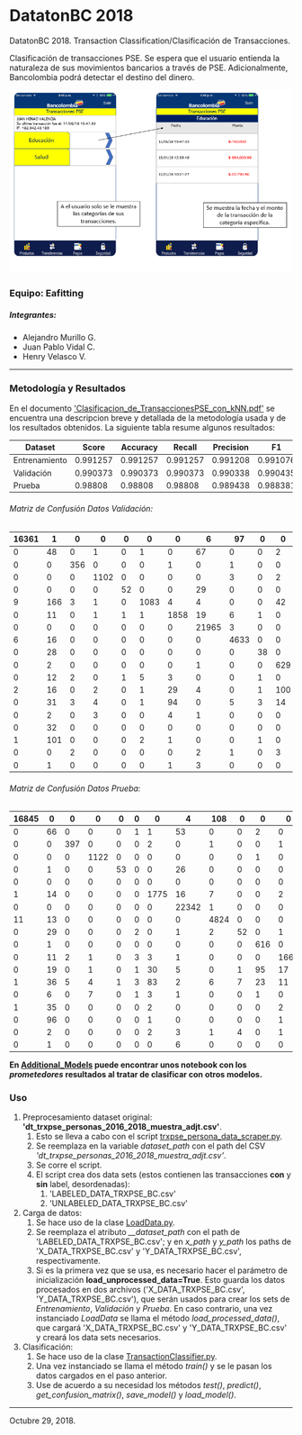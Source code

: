 # DatatonBC 2018
DatatonBC 2018. Transaction Classification/Clasificación de Transacciones.

Clasificación de transacciones PSE.
Se espera que el usuario entienda la naturaleza de sus
movimientos bancarios a través de PSE. Adicionalmente, Bancolombia
podrá detectar el destino del dinero.

![Prototipo App Personas](https://raw.githubusercontent.com/AlejandroMllo/DatatonBC_2018/master/Supporting_Files/App.png)

### Equipo: Eafitting
##### Integrantes:
- Alejandro Murillo G.
- Juan Pablo Vidal C.
- Henry Velasco V.

-----------------------------

### Metodología y Resultados

En el documento ['Clasificacion_de_TransaccionesPSE_con_kNN.pdf'](https://github.com/AlejandroMllo/DatatonBC_2018/blob/master/Clasificacion_de_TransaccionesPSE_con_kNN.pdf) se encuentra
una descripcion breve y detallada de la metodología usada y de los resultados obtenidos. La siguiente
tabla resume algunos resultados:



| Dataset       | Score    | Accuracy | Recall   | Precision | F1       | R^2      | Size
|---------------|----------|----------|----------|-----------|----------|----------| --------
| Entrenamiento | 0.991257 | 0.991257 | 0.991257 | 0.991208  | 0.991076 | 0.984354 | 1'350.000
| Validación    | 0.990373 | 0.990373 | 0.990373 | 0.990338  | 0.990435 | 0.978653 | 75.000
| Prueba        | 0.98808  | 0.98808  | 0.98808  | 0.989438  | 0.988381 | 0.974052 | 75.000

###### Matriz de Confusión Datos Validación:

| 16361 | 1   | 0   | 0    | 0  | 0    | 0    | 6     | 97   | 0  | 0   | 0    | 0    | 1     | 0   | 0    | 0     | 0 | 0     |
|-------|-----|-----|------|----|------|------|-------|------|----|-----|------|------|-------|-----|------|-------|---|-------|
| 0     | 48  | 0   | 1    | 0  | 1    | 0    | 67    | 0    | 0  | 2   | 0    | 3    | 126   | 1   | 1    | 0     | 0 | 0     |
| 0     | 0   | 356 | 0    | 0  | 0    | 1    | 0     | 1    | 0  | 0   | 0    | 2    | 20    | 0   | 0    | 0     | 0 | 0     |
| 0     | 0   | 0   | 1102 | 0  | 0    | 0    | 0     | 3    | 0  | 2   | 1    | 0    | 53    | 1   | 0    | 0     | 2 | 0     |
| 0     | 0   | 0   | 0    | 52 | 0    | 0    | 29    | 0    | 0  | 0   | 0    | 0    | 6     | 0   | 0    | 0     | 0 | 0     |
| 9     | 166 | 3   | 1    | 0  | 1083 | 4    | 4     | 0    | 0  | 42  | 1    | 6    | 190   | 1   | 3    | 0     | 0 | 0     |
| 0     | 11  | 0   | 1    | 1  | 1    | 1858 | 19    | 6    | 1  | 0   | 0    | 18   | 62    | 0   | 1    | 0     | 0 | 0     |
| 0     | 0   | 0   | 0    | 0  | 0    | 0    | 21965 | 3    | 0  | 0   | 0    | 0    | 0     | 0   | 0    | 0     | 0 | 0     |
| 6     | 16  | 0   | 0    | 0  | 0    | 0    | 0     | 4633 | 0  | 0   | 0    | 0    | 0     | 0   | 1    | 0     | 0 | 0     |
| 0     | 28  | 0   | 0    | 0  | 0    | 0    | 0     | 0    | 38 | 0   | 0    | 0    | 9     | 0   | 0    | 0     | 0 | 0     |
| 0     | 2   | 0   | 0    | 0  | 0    | 0    | 1     | 0    | 0  | 629 | 0    | 3    | 8     | 0   | 0    | 0     | 0 | 0     |
| 0     | 12  | 2   | 0    | 1  | 5    | 3    | 0     | 0    | 1  | 0   | 1679 | 1    | 43    | 0   | 0    | 0     | 0 | 0     |
| 2     | 16  | 0   | 2    | 0  | 1    | 29   | 4     | 0    | 1  | 100 | 25   | 1083 | 98    | 1   | 1    | 0     | 4 | 0     |
| 0     | 31  | 3   | 4    | 0  | 1    | 94   | 0     | 5    | 3  | 14  | 4    | 27   | 51721 | 19  | 3    | 4     | 5 | 0     |
| 0     | 2   | 0   | 3    | 0  | 0    | 4    | 1     | 0    | 0  | 0   | 0    | 1    | 54    | 510 | 0    | 0     | 0 | 0     |
| 0     | 32  | 0   | 0    | 0  | 0    | 0    | 0     | 0    | 0  | 0   | 0    | 2    | 14    | 0   | 1926 | 1     | 0 | 0     |
| 1     | 101 | 0   | 0    | 0  | 2    | 1    | 0     | 0    | 1  | 0   | 0    | 3    | 6     | 0   | 0    | 31718 | 0 | 0     |
| 0     | 0   | 2   | 0    | 0  | 0    | 0    | 2     | 1    | 0  | 3   | 0    | 5    | 50    | 30  | 0    | 0     | 1 | 166   |
| 0     | 1   | 0   | 0    | 0  | 0    | 1    | 3     | 0    | 0  | 0   | 0    | 0    | 0     | 0   | 0    | 0     | 0 | 27340 |

###### Matriz de Confusión Datos Prueba:

| 16845 | 0  | 0   | 0    | 0  | 0 | 0    | 4     | 108  | 0  | 0   | 0    | 0    | 1     | 0   | 0    | 0     | 0   | 0     |
|-------|----|-----|------|----|---|------|-------|------|----|-----|------|------|-------|-----|------|-------|-----|-------|
| 0     | 66 | 0   | 0    | 0  | 1 | 1    | 53    | 0    | 0  | 2   | 0    | 2    | 106   | 0   | 0    | 0     | 0   | 0     |
| 0     | 0  | 397 | 0    | 0  | 0 | 2    | 0     | 1    | 0  | 0   | 1    | 1    | 33    | 1   | 1    | 0     | 1   | 0     |
| 0     | 0  | 0   | 1122 | 0  | 0 | 0    | 0     | 0    | 0  | 1   | 0    | 1    | 66    | 3   | 0    | 0     | 0   | 0     |
| 0     | 1  | 0   | 0    | 53 | 0 | 0    | 26    | 0    | 0  | 0   | 0    | 0    | 7     | 0   | 0    | 0     | 0   | 0     |
| 0     | 0  | 0   | 0    | 0  | 0 | 0    | 0     | 0    | 0  | 0   | 0    | 0    | 0     | 0   | 0    | 0     | 0   | 0     |
| 1     | 14 | 0   | 0    | 0  | 0 | 1775 | 16    | 7    | 0  | 0   | 2    | 26   | 71    | 0   | 1    | 0     | 3   | 0     |
| 0     | 0  | 0   | 0    | 0  | 0 | 0    | 22342 | 1    | 0  | 0   | 0    | 0    | 0     | 0   | 0    | 0     | 0   | 0     |
| 11    | 13 | 0   | 0    | 0  | 0 | 0    | 0     | 4824 | 0  | 0   | 0    | 0    | 0     | 0   | 5    | 0     | 0   | 0     |
| 0     | 29 | 0   | 0    | 0  | 2 | 0    | 1     | 2    | 52 | 0   | 1    | 0    | 18    | 0   | 4    | 0     | 0   | 0     |
| 0     | 1  | 0   | 0    | 0  | 0 | 0    | 0     | 0    | 0  | 616 | 0    | 2    | 8     | 0   | 0    | 0     | 0   | 0     |
| 0     | 11 | 2   | 1    | 0  | 3 | 3    | 1     | 0    | 0  | 0   | 1664 | 1    | 50    | 0   | 1    | 0     | 0   | 0     |
| 0     | 19 | 0   | 1    | 0  | 1 | 30   | 5     | 0    | 1  | 95  | 17   | 1128 | 101   | 1   | 2    | 0     | 4   | 0     |
| 1     | 36 | 5   | 4    | 1  | 3 | 83   | 2     | 6    | 7  | 23  | 11   | 14   | 51802 | 26  | 2    | 3     | 4   | 0     |
| 0     | 6  | 0   | 7    | 0  | 1 | 3    | 1     | 0    | 0  | 1   | 0    | 2    | 53    | 475 | 0    | 1     | 0   | 0     |
| 1     | 35 | 0   | 0    | 0  | 0 | 2    | 0     | 0    | 0  | 0   | 2    | 3    | 8     | 0   | 1989 | 0     | 0   | 0     |
| 0     | 96 | 0   | 0    | 0  | 0 | 1    | 0     | 0    | 0  | 0   | 1    | 0    | 10    | 2   | 0    | 31949 | 0   | 0     |
| 0     | 2  | 0   | 0    | 0  | 0 | 2    | 3     | 1    | 4  | 0   | 1    | 48   | 43    | 0   | 0    | 0     | 161 | 0     |
| 0     | 1  | 0   | 0    | 0  | 0 | 0    | 6     | 0    | 0  | 0   | 0    | 0    | 0     | 0   | 0    | 0     | 0   | 27371 |


**En [Additional_Models](https://github.com/AlejandroMllo/DatatonBC_2018/tree/master/Additional_Models) puede encontrar unos notebook con los _prometedores_ resultados al tratar de clasificar con otros modelos.**  

### Uso
1. Preprocesamiento dataset original: __'dt_trxpse_personas_2016_2018_muestra_adjt.csv'__.
    1. Esto se lleva a cabo con el script [trxpse_persona_data_scraper.py](https://github.com/AlejandroMllo/DatatonBC_2018/blob/master/Transaction_Classifier/trxpse_persona_data_scraper.py).
    1. Se reemplaza en la variable *dataset_path* con el path del CSV *'dt_trxpse_personas_2016_2018_muestra_adjt.csv'*.
    1. Se corre el script.
    1. El script crea dos data sets (estos contienen las transacciones **con** y **sin** label, desordenadas):
        1. 'LABELED_DATA_TRXPSE_BC.csv'
        1. 'UNLABELED_DATA_TRXPSE_BC.csv'
2. Carga de datos:
    1. Se hace uso de la clase [LoadData.py](https://github.com/AlejandroMllo/DatatonBC_2018/blob/master/Transaction_Classifier/LoadData.py).
    1. Se reemplaza el atributo *__dataset_path* con el path de 'LABELED_DATA_TRXPSE_BC.csv'; y
       en *x_path* y *y_path* los paths de 'X_DATA_TRXPSE_BC.csv' y 'Y_DATA_TRXPSE_BC.csv', respectivamente.
    1. Si es la primera vez que se usa, es necesario hacer el parámetro de inicialización __load_unprocessed_data=True__.
       Esto guarda los datos procesados en dos archivos ('X_DATA_TRXPSE_BC.csv', 'Y_DATA_TRXPSE_BC.csv'),
       que serán usados para crear los sets de *Entrenamiento*, *Validación* y *Prueba*.
       En caso contrario, una vez instanciado *LoadData* se llama el método *load_processed_data()*, que cargará
       'X_DATA_TRXPSE_BC.csv' y 'Y_DATA_TRXPSE_BC.csv' y creará los data sets necesarios.
3. Clasificación:
    1. Se hace uso de la clase [TransactionClassifier.py](https://github.com/AlejandroMllo/DatatonBC_2018/blob/master/Transaction_Classifier/TransactionClassifier.py).
    1. Una vez instanciado se llama el método *train()* y se le pasan los datos
       cargados en el paso anterior.
    1. Use de acuerdo a su necesidad los métodos *test()*, *predict()*, *get_confusion_matrix()*,
       *save_model()* y *load_model()*.
       
----------------------------------

Octubre 29, 2018.
